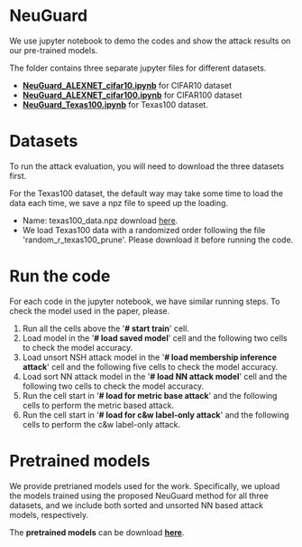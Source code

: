 # NeuGuard

We use jupyter notebook to demo the codes and show the attack results on our pre-trained models.

The folder contains three separate jupyter files for different datasets.

- **[NeuGuard_ALEXNET_cifar10.ipynb](./NeuGuard_ALEXNET_cifar10.ipynb)** for CIFAR10 dataset
- **[NeuGuard_ALEXNET_cifar100.ipynb](./NeuGuard_ALEXNET_cifar100.ipynb)** for CIFAR100 dataset
- **[NeuGuard_Texas100.ipynb](./NeuGuard_Texas100.ipynb)** for Texas100 dataset.


# Datasets
To run the attack evaluation, you will need to download the three datasets first.

For the Texas100 dataset, the default way may take some time to load the data each time, we save a npz file to speed up the loading. 
- Name: texas100_data.npz download [here](https://drive.google.com/file/d/1G9-oWyLqiSTDuB2ku6xYY7MVWOur6OOA/view?usp=sharing).
- We load Texas100 data with a randomized order following the file 'random_r_texas100_prune'. Please download it before running the code.



# Run the code

For each code in the jupyter notebook, we have similar running steps.
To check the model used in the paper, please.
1. Run all the cells above the '**# start train**' cell.
2. Load model in the '**# load saved model**' cell and the following two cells to check the model accuracy.
3. Load unsort NSH attack model in the '**# load membership inference attack**' cell and the following five cells to check the model accuracy.
4. Load sort NN attack model in the '**# load NN attack model**' cell and the following two cells to check the model accuracy.
5. Run the cell start in '**# load for metric base attack**' and the following cells to perform the metric based attack.
6. Run the cell start in '**# load for c&w label-only attack**' and the following cells to perform the c&w label-only attack.

# Pretrained models 

We provide pretrianed models used for the work. Specifically, we upload the models trained using the proposed NeuGuard method for all three datasets, and we include both sorted and unsorted NN based attack models, respectively.

The **pretrained models** can be download **[here](https://drive.google.com/drive/folders/1qjPOpicHpCoKcdmL2Iko5f7P6ho5MrIq?usp=sharing)**.

